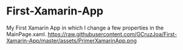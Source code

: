 # First-Xamarin-App
My First Xamarin App in which I change a few properties in the MainPage.xaml.
https://raw.githubusercontent.com/GCruzJoa/First-Xamarin-App/master/assets/PrimerXamarinApp.png
